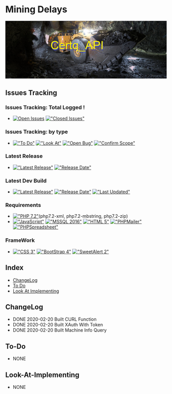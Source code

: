 # Mining Delays
<img src="https://github.com/HermanRas/PHP_Certiq_API/blob/master/img/Logo.jpg" alt="#PetraLogo">

## Issues Tracking
### Issues Tracking: Total Logged !
 - [![Open Issues](https://img.shields.io/github/issues/HermanRas/MiningDelays.svg)](https://github.com/HermanRas/PHP_Certiq_API/issues)
[!["Closed Issues"](https://img.shields.io/github/issues-closed/HermanRas/MiningDelays.svg?style=flat-square)](https://github.com/HermanRas/PHP_Certiq_API/issues)
### Issues Tracking: by type
 - [!["To Do"](https://img.shields.io/github/issues/HermanRas/PHP_Certiq_API/help%20wanted.svg)](https://github.com/HermanRas/PHP_Certiq_API/labels/help%20wanted)
[!["Look At"](https://img.shields.io/github/issues/HermanRas/PHP_Certiq_API/enhancement.svg)](https://github.com/HermanRas/PHP_Certiq_API/labels/enhancement)
[!["Open Bug"](https://img.shields.io/github/issues/HermanRas/PHP_Certiq_API/bug.svg)](https://github.com/HermanRas/PHP_Certiq_API/labels/bug)
[!["Confirm Scope"](https://img.shields.io/github/issues/HermanRas/PHP_Certiq_API/question.svg)](https://github.com/HermanRas/PHP_Certiq_API/labels/question)

### Latest Release
 - [!["Latest Release"](https://img.shields.io/github/release/HermanRas/MiningDelays.svg)](https://github.com/HermanRas/PHP_Certiq_API/releases)
[!["Release Date"](https://img.shields.io/github/release-date/HermanRas/MiningDelays.svg)](https://github.com/HermanRas/PHP_Certiq_API/releases)

### Latest Dev Build
 - [!["Latest Release"](https://img.shields.io/github/release-pre/HermanRas/MiningDelays.svg)](https://github.com/HermanRas/PHP_Certiq_API/releases)
[!["Release Date"](https://img.shields.io/github/release-date-pre/HermanRas/MiningDelays.svg)](https://github.com/HermanRas/PHP_Certiq_API/releases)
[!["Last Updated"](https://img.shields.io/github/last-commit/HermanRas/MiningDelays.svg)](https://github.com/HermanRas/PHP_Certiq_API/releases)

### Requirements
 - [!["PHP 7.2"](https://img.shields.io/badge/PHP-7.2%5E-blue.svg)](https://www.php.net/)(php7.2-xml, php7.2-mbstring, php7.2-zip)
 - [!["JavaScript"](https://img.shields.io/badge/JavaScript-1.8%5E-blue.svg)](https://developer.mozilla.org/en-US/docs/Web/JavaScript)
[!["MSSQL 2016"](https://img.shields.io/badge/MSSQL-2016%5E-blue.svg)](https://www.microsoft.com/en-us/sql-server/sql-server-downloads)
[!["HTML 5"](https://img.shields.io/badge/HTML-5-blue.svg)](https://html5test.com/results/desktop.html)
[!["PHPMailer"](https://img.shields.io/badge/PHPMailer-6.0%5E-blue.svg)](https://github.com/PHPMailer/PHPMailer)
[!["PHPSpreadsheet"](https://img.shields.io/badge/PHPSpreadsheet-5.6%5E-blue.svg)](https://phpspreadsheet.readthedocs.io/en/latest/)


### FrameWork 
 - [!["CSS 3"](https://img.shields.io/badge/CSS-3-blue.svg)](http://www.css3.info/)
[!["BootStrap 4"](https://img.shields.io/badge/BootStrap-4-blue.svg)](https://getbootstrap.com/docs/4.0/getting-started/introduction/)
[!["SweetAlert 2"](https://img.shields.io/badge/SweetAlert-2-blue.svg)](https://sweetalert2.github.io/#download)

## Index
- [ChangeLog](#changelog)
- [To Do](#to-do)
- [Look At Implementing](#look-at-implementing)


## ChangeLog
- DONE 2020-02-20 Built CURL Function
- DONE 2020-02-20 Built XAuth With Token
- DONE 2020-02-20 Built Machine Info Query


## To-Do 
- NONE

## Look-At-Implementing
- NONE
